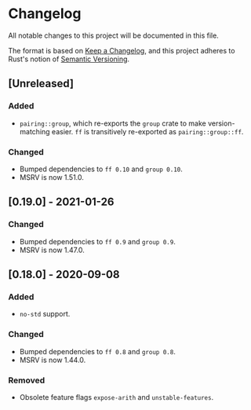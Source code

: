 # Changelog
All notable changes to this project will be documented in this file.

The format is based on [Keep a Changelog](https://keepachangelog.com/en/1.0.0/),
and this project adheres to Rust's notion of
[Semantic Versioning](https://semver.org/spec/v2.0.0.html).

## [Unreleased]
### Added
- `pairing::group`, which re-exports the `group` crate to make version-matching
  easier. `ff` is transitively re-exported as `pairing::group::ff`.

### Changed
- Bumped dependencies to `ff 0.10` and `group 0.10`.
- MSRV is now 1.51.0.

## [0.19.0] - 2021-01-26
### Changed
- Bumped dependencies to `ff 0.9` and `group 0.9`.
- MSRV is now 1.47.0.

## [0.18.0] - 2020-09-08
### Added
- `no-std` support.

### Changed
- Bumped dependencies to `ff 0.8` and `group 0.8`.
- MSRV is now 1.44.0.

### Removed
- Obsolete feature flags `expose-arith` and `unstable-features`.
